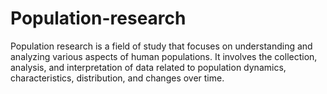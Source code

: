 # Population-research
Population research is a field of study that focuses on understanding and analyzing various aspects of human populations. It involves the collection, analysis, and interpretation of data related to population dynamics, characteristics, distribution, and changes over time.
